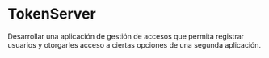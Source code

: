 # TokenServer
Desarrollar una aplicación de gestión de accesos que permita registrar usuarios y otorgarles acceso a ciertas opciones de una segunda aplicación.
